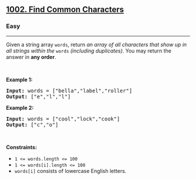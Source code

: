 <h2><a href="https://leetcode.com/problems/find-common-characters/">1002. Find Common Characters</a></h2><h3>Easy</h3><hr><div bis_skin_checked="1"><p>Given a string array <code>words</code>, return <em>an array of all characters that show up in all strings within the </em><code>words</code><em> (including duplicates)</em>. You may return the answer in <strong>any order</strong>.</p>

<p>&nbsp;</p>
<p><strong>Example 1:</strong></p>
<pre><strong>Input:</strong> words = ["bella","label","roller"]
<strong>Output:</strong> ["e","l","l"]
</pre><p><strong>Example 2:</strong></p>
<pre><strong>Input:</strong> words = ["cool","lock","cook"]
<strong>Output:</strong> ["c","o"]
</pre>
<p>&nbsp;</p>
<p><strong>Constraints:</strong></p>

<ul>
	<li><code>1 &lt;= words.length &lt;= 100</code></li>
	<li><code>1 &lt;= words[i].length &lt;= 100</code></li>
	<li><code>words[i]</code> consists of lowercase English letters.</li>
</ul>
</div>
